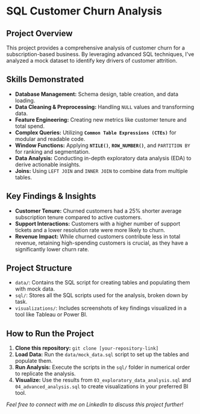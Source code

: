 # SQL Customer Churn Analysis

## Project Overview

This project provides a comprehensive analysis of customer churn for a subscription-based business. By leveraging advanced SQL techniques, I've analyzed a mock dataset to identify key drivers of customer attrition.

## Skills Demonstrated

* **Database Management:** Schema design, table creation, and data loading.
* **Data Cleaning & Preprocessing:** Handling `NULL` values and transforming data.
* **Feature Engineering:** Creating new metrics like customer tenure and total spend.
* **Complex Queries:** Utilizing **`Common Table Expressions (CTEs)`** for modular and readable code.
* **Window Functions:** Applying **`NTILE()`**, **`ROW_NUMBER()`**, and `PARTITION BY` for ranking and segmentation.
* **Data Analysis:** Conducting in-depth exploratory data analysis (EDA) to derive actionable insights.
* **Joins:** Using `LEFT JOIN` and `INNER JOIN` to combine data from multiple tables.

## Key Findings & Insights

* **Customer Tenure:** Churned customers had a 25% shorter average subscription tenure compared to active customers.
* **Support Interactions:** Customers with a higher number of support tickets and a lower resolution rate were more likely to churn.
* **Revenue Impact:** While churned customers contribute less in total revenue, retaining high-spending customers is crucial, as they have a significantly lower churn rate.

## Project Structure

* `data/`: Contains the SQL script for creating tables and populating them with mock data.
* `sql/`: Stores all the SQL scripts used for the analysis, broken down by task.
* `visualizations/`: Includes screenshots of key findings visualized in a tool like Tableau or Power BI.

## How to Run the Project

1.  **Clone this repository:** `git clone [your-repository-link]`
2.  **Load Data:** Run the `data/mock_data.sql` script to set up the tables and populate them.
3.  **Run Analysis:** Execute the scripts in the `sql/` folder in numerical order to replicate the analysis.
4.  **Visualize:** Use the results from `03_exploratory_data_analysis.sql` and `04_advanced_analysis.sql` to create visualizations in your preferred BI tool.

*Feel free to connect with me on LinkedIn to discuss this project further!*
